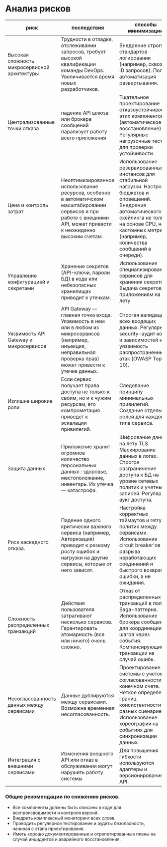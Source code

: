 # Анализ рисков
| риск | последствия | способы минимизации|
|---|---|---|
| Высокая сложность микросервисной архитектуры | Трудности в отладке, отслеживании запросов, требует высокой квалификации команды DevOps. Увеличивается время новых разработчиков.| Внедрение строгих стандартов логирования (например, сквозные ID запросов). Полная автоматизация развертывания.|
|Централизованные точки отказа | падение API шлюза или брокера сообщений парализует работу всего приложения | Тщательное проектирование отказоустойчивости этих компонентов (автоматическое восстановление). Регулярные нагрузочные тесты  для проверки устойчивости. |
| Цена и контроль затрат | Неоптимизированное использование ресурсов, особенно в автоматичском масштабировании сервисов и при работе с внешними API, может привести к неожиданно высоким счетам. | Использование резервированных инстансов для стабильной нагрузки. Настройка бюджетов и оповещений. Внедрение автоматического скейлинга не только на основе CPU, но и кастомных метрик (например, количества сообщений в очереди).|
|Управление конфигурацией и секретами| Хранение секретов (API-ключи, пароли БД) в коде или небезопасных хранилищах приводит к утечкам. | Использование специализированных сервисов для хранения секретов. Выдача секретов приложениям на лету |
| Уязвимость API Gateway и микросервисов| API Gateway — главная точка входа. Уязвимость в нем или в любом из микросервисов (например, инъекция, неправильная проверка прав) может привести к утечке данных. | Строгая валидация всех входящих данных. Регулярный security-аудит кода и зависимостей на уязвимость распространенных атак (OWASP Top 10). |
|Излишне широкие роли |	Если сервис получает права доступа не только к своим, но и к чужим ресурсам, его компрометация приведет к эскалации привилегий. |	Следование принципу минимальных привилегий. Создание отдельных ролей для каждого типа сервиса.|
|Защита данных  |Приложение хранит огромное количество персональных данных : здоровье, местоположение, инвентарь. Их утечка — катастрофа. |	Шифрование данных на лету TLS. Маскирование данных в логах. Строгое разграничение доступа к БД на уровне сетевых политик и учетных записей. Регулярный аукт доступа. |
| Риск каскадного отказа. | Падение одного критически важного сервиса (например, Авторизация) приводит к резкому росту ошибок и нагрузки на другие сервисы, которые от него зависят. |	Настройка корректных таймаутов и retry-политик между сервисами. Использование circuit breaker'ов для разрыва неработающих соединений и быстрого возврата ошибки, а не ожидания.|
|Сложность распределенных транзакций |	Действия пользователя затрагивают несколько сервисов. Гарантировать атомарность (все или ничего) очень сложно. | Отказ от распределенных транзакций в пользу Saga-паттерна. Использование брокера сообщений для координации шагов через события. Компенсирующие транзакции на случай ошибк.|
|Несогласованность данных между сервисами |	Данные дублируются между сервисами. Возможна временная несогласованность. |	Проектирование системы с учетом согласованности в конечном счете. Четкое определение границ консистентности для разных сценариев. Использование хореографии на событиях для синхронизации данных. |
| Интеграция с внешними сервисами | Изменения внешнего API или отказ в обслуживании могут нарушить работу системы | Для повышения гибкости используются адаптеры и версионирование API.|

### Общие рекомендации по снижению рисков.

* Все компоненты должны быть описаны в коде для воспроизводимости и контроля версий.
* Внедрить комплексный мониторинг всех слоев.
* Проводить регулярное тестирование и аудиты безопасности, начиная с этапа проектирования.
* Иметь хорошо документированные и отрепетированные планы на случай инцидентов и аварийного восстановления.